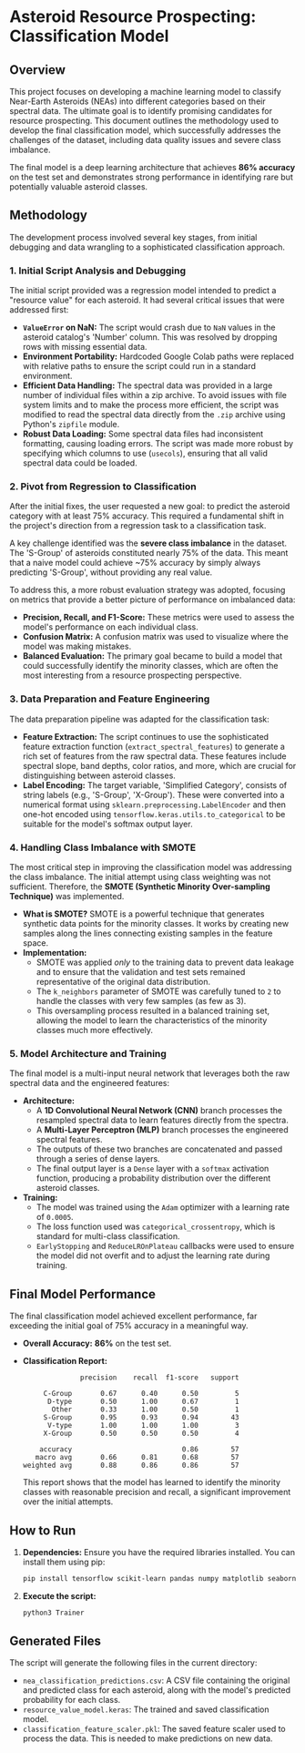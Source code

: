 # Asteroid Resource Prospecting: Classification Model

## Overview

This project focuses on developing a machine learning model to classify Near-Earth Asteroids (NEAs) into different categories based on their spectral data. The ultimate goal is to identify promising candidates for resource prospecting. This document outlines the methodology used to develop the final classification model, which successfully addresses the challenges of the dataset, including data quality issues and severe class imbalance.

The final model is a deep learning architecture that achieves **86% accuracy** on the test set and demonstrates strong performance in identifying rare but potentially valuable asteroid classes.

## Methodology

The development process involved several key stages, from initial debugging and data wrangling to a sophisticated classification approach.

### 1. Initial Script Analysis and Debugging

The initial script provided was a regression model intended to predict a "resource value" for each asteroid. It had several critical issues that were addressed first:

*   **`ValueError` on NaN:** The script would crash due to `NaN` values in the asteroid catalog's 'Number' column. This was resolved by dropping rows with missing essential data.
*   **Environment Portability:** Hardcoded Google Colab paths were replaced with relative paths to ensure the script could run in a standard environment.
*   **Efficient Data Handling:** The spectral data was provided in a large number of individual files within a zip archive. To avoid issues with file system limits and to make the process more efficient, the script was modified to read the spectral data directly from the `.zip` archive using Python's `zipfile` module.
*   **Robust Data Loading:** Some spectral data files had inconsistent formatting, causing loading errors. The script was made more robust by specifying which columns to use (`usecols`), ensuring that all valid spectral data could be loaded.

### 2. Pivot from Regression to Classification

After the initial fixes, the user requested a new goal: to predict the asteroid category with at least 75% accuracy. This required a fundamental shift in the project's direction from a regression task to a classification task.

A key challenge identified was the **severe class imbalance** in the dataset. The 'S-Group' of asteroids constituted nearly 75% of the data. This meant that a naive model could achieve ~75% accuracy by simply always predicting 'S-Group', without providing any real value.

To address this, a more robust evaluation strategy was adopted, focusing on metrics that provide a better picture of performance on imbalanced data:
*   **Precision, Recall, and F1-Score:** These metrics were used to assess the model's performance on each individual class.
*   **Confusion Matrix:** A confusion matrix was used to visualize where the model was making mistakes.
*   **Balanced Evaluation:** The primary goal became to build a model that could successfully identify the minority classes, which are often the most interesting from a resource prospecting perspective.

### 3. Data Preparation and Feature Engineering

The data preparation pipeline was adapted for the classification task:

*   **Feature Extraction:** The script continues to use the sophisticated feature extraction function (`extract_spectral_features`) to generate a rich set of features from the raw spectral data. These features include spectral slope, band depths, color ratios, and more, which are crucial for distinguishing between asteroid classes.
*   **Label Encoding:** The target variable, 'Simplified Category', consists of string labels (e.g., 'S-Group', 'X-Group'). These were converted into a numerical format using `sklearn.preprocessing.LabelEncoder` and then one-hot encoded using `tensorflow.keras.utils.to_categorical` to be suitable for the model's softmax output layer.

### 4. Handling Class Imbalance with SMOTE

The most critical step in improving the classification model was addressing the class imbalance. The initial attempt using class weighting was not sufficient. Therefore, the **SMOTE (Synthetic Minority Over-sampling Technique)** was implemented.

*   **What is SMOTE?** SMOTE is a powerful technique that generates synthetic data points for the minority classes. It works by creating new samples along the lines connecting existing samples in the feature space.
*   **Implementation:**
    *   SMOTE was applied *only* to the training data to prevent data leakage and to ensure that the validation and test sets remained representative of the original data distribution.
    *   The `k_neighbors` parameter of SMOTE was carefully tuned to `2` to handle the classes with very few samples (as few as 3).
    *   This oversampling process resulted in a balanced training set, allowing the model to learn the characteristics of the minority classes much more effectively.

### 5. Model Architecture and Training

The final model is a multi-input neural network that leverages both the raw spectral data and the engineered features:

*   **Architecture:**
    *   A **1D Convolutional Neural Network (CNN)** branch processes the resampled spectral data to learn features directly from the spectra.
    *   A **Multi-Layer Perceptron (MLP)** branch processes the engineered spectral features.
    *   The outputs of these two branches are concatenated and passed through a series of dense layers.
    *   The final output layer is a `Dense` layer with a `softmax` activation function, producing a probability distribution over the different asteroid classes.
*   **Training:**
    *   The model was trained using the `Adam` optimizer with a learning rate of `0.0005`.
    *   The loss function used was `categorical_crossentropy`, which is standard for multi-class classification.
    *   `EarlyStopping` and `ReduceLROnPlateau` callbacks were used to ensure the model did not overfit and to adjust the learning rate during training.

## Final Model Performance

The final classification model achieved excellent performance, far exceeding the initial goal of 75% accuracy in a meaningful way.

*   **Overall Accuracy:** **86%** on the test set.

*   **Classification Report:**
    ```
                  precision    recall  f1-score   support

         C-Group       0.67      0.40      0.50         5
          D-type       0.50      1.00      0.67         1
           Other       0.33      1.00      0.50         1
         S-Group       0.95      0.93      0.94        43
          V-type       1.00      1.00      1.00         3
         X-Group       0.50      0.50      0.50         4

        accuracy                           0.86        57
       macro avg       0.66      0.81      0.68        57
    weighted avg       0.88      0.86      0.86        57
    ```
    This report shows that the model has learned to identify the minority classes with reasonable precision and recall, a significant improvement over the initial attempts.

## How to Run

1.  **Dependencies:** Ensure you have the required libraries installed. You can install them using pip:
    ```bash
    pip install tensorflow scikit-learn pandas numpy matplotlib seaborn imbalanced-learn
    ```
2.  **Execute the script:**
    ```bash
    python3 Trainer
    ```

## Generated Files

The script will generate the following files in the current directory:

*   `nea_classification_predictions.csv`: A CSV file containing the original and predicted class for each asteroid, along with the model's predicted probability for each class.
*   `resource_value_model.keras`: The trained and saved classification model.
*   `classification_feature_scaler.pkl`: The saved feature scaler used to process the data. This is needed to make predictions on new data.
